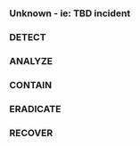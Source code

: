 ### Unknown - ie: TBD incident


### DETECT


### ANALYZE


### CONTAIN


### ERADICATE



### RECOVER





